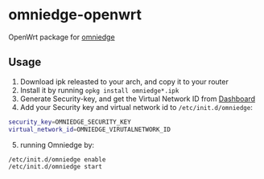 # omniedge-openwrt

OpenWrt package for [omniedge](https://github.com/omniedgeio/omniedge)

## Usage

1. Download ipk releasted to your arch, and copy it to your router
2. Install it by running `opkg install omniedge*.ipk`
3. Generate Security-key, and get the Virtual Network ID from [Dashboard](https://omniedge.io/dashboard)
4. Add your Security key and virtual network id to `/etc/init.d/omniedge`:

```bash
security_key=OMNIEDGE_SECURITY_KEY
virtual_network_id=OMNIEDGE_VIRUTALNETWORK_ID
```
5. running Omniedge by: 

```bash
/etc/init.d/omniedge enable
/etc/init.d/omniedge start
```

